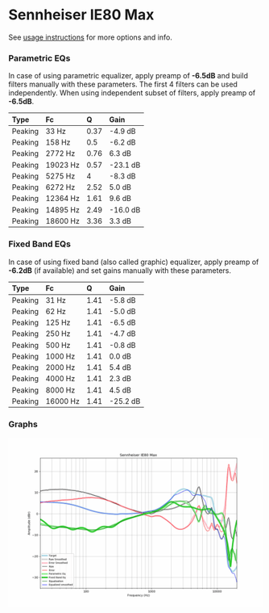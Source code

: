 # Sennheiser IE80 Max
See [usage instructions](https://github.com/jaakkopasanen/AutoEq#usage) for more options and info.

### Parametric EQs
In case of using parametric equalizer, apply preamp of **-6.5dB** and build filters manually
with these parameters. The first 4 filters can be used independently.
When using independent subset of filters, apply preamp of **-6.5dB**.

| Type    | Fc       |    Q | Gain     |
|:--------|:---------|:-----|:---------|
| Peaking | 33 Hz    | 0.37 | -4.9 dB  |
| Peaking | 158 Hz   | 0.5  | -6.2 dB  |
| Peaking | 2772 Hz  | 0.76 | 6.3 dB   |
| Peaking | 19023 Hz | 0.57 | -23.1 dB |
| Peaking | 5275 Hz  | 4    | -8.3 dB  |
| Peaking | 6272 Hz  | 2.52 | 5.0 dB   |
| Peaking | 12364 Hz | 1.61 | 9.6 dB   |
| Peaking | 14895 Hz | 2.49 | -16.0 dB |
| Peaking | 18600 Hz | 3.36 | 3.3 dB   |

### Fixed Band EQs
In case of using fixed band (also called graphic) equalizer, apply preamp of **-6.2dB**
(if available) and set gains manually with these parameters.

| Type    | Fc       |    Q | Gain     |
|:--------|:---------|:-----|:---------|
| Peaking | 31 Hz    | 1.41 | -5.8 dB  |
| Peaking | 62 Hz    | 1.41 | -5.0 dB  |
| Peaking | 125 Hz   | 1.41 | -6.5 dB  |
| Peaking | 250 Hz   | 1.41 | -4.7 dB  |
| Peaking | 500 Hz   | 1.41 | -0.8 dB  |
| Peaking | 1000 Hz  | 1.41 | 0.0 dB   |
| Peaking | 2000 Hz  | 1.41 | 5.4 dB   |
| Peaking | 4000 Hz  | 1.41 | 2.3 dB   |
| Peaking | 8000 Hz  | 1.41 | 4.5 dB   |
| Peaking | 16000 Hz | 1.41 | -25.2 dB |

### Graphs
![](./Sennheiser%20IE80%20Max.png)